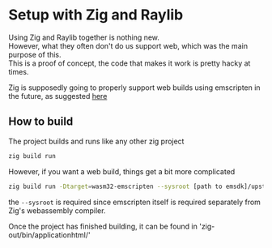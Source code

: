# Setup with Zig and Raylib

Using Zig and Raylib together is nothing new.<br>
However, what they often don't do us support web, which was the main purpose of this.<br>
This is a proof of concept, the code that makes it work is pretty hacky at times. <br>

Zig is supposedly going to properly support web builds using emscripten in the future, as suggested [here]()


## How to build

The project builds and runs like any other zig project <br>
```bash
zig build run
```

However, if you want a web build, things get a bit more complicated
```bash
zig build run -Dtarget=wasm32-emscripten --sysroot [path to emsdk]/upstream/emscripten
```
the `--sysroot` is required since emscripten itself is required separately from Zig's webassembly compiler.

Once the project has finished building, it can be found in 'zig-out/bin/applicationhtml/'

